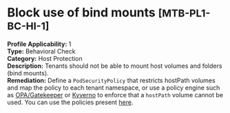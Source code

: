 # Block use of bind mounts <small>[MTB-PL1-BC-HI-1] </small>
**Profile Applicability:** 
1 <br>
**Type:** 
Behavioral Check <br>
**Category:** 
Host Protection <br>
**Description:** 
Tenants should not be able to mount host volumes and folders (bind mounts). <br>
**Remediation:**
Define a `PodSecurityPolicy` that restricts hostPath volumes and map the policy to each tenant namespace, or use a policy engine such as [OPA/Gatekeeper](https://github.com/open-policy-agent/gatekeeper) or [Kyverno](https://kyverno.io) to enforce that a `hostPath` volume cannot be used. You can use the policies present [here](https://github.com/kubernetes-sigs/multi-tenancy/tree/master/benchmarks/kubectl-mtb/test/policies). <br>


